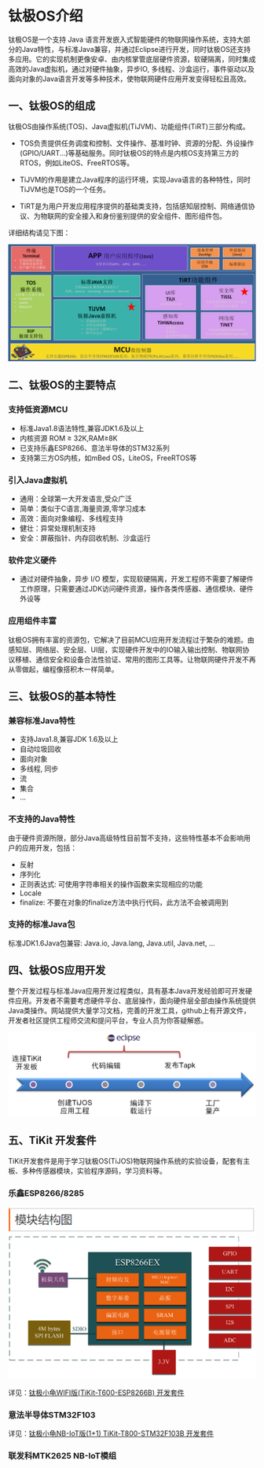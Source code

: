 # **钛极OS介绍**

钛极OS是一个支持 Java 语言开发嵌入式智能硬件的物联网操作系统，支持大部分的Java特性，与标准Java兼容，并通过Eclipse进行开发，同时钛极OS还支持多应用。它的实现机制更像安卓、由内核掌管底层硬件资源，软硬隔离，同时集成高效的Java虚拟机，通过对硬件抽象，异步IO, 多线程、沙盒运行，事件驱动以及面向对象的Java语言开发等多种技术，使物联网硬件应用开发变得轻松且高效。

## **一、钛极OS的组成**

钛极OS由操作系统(TOS)、Java虚拟机(TiJVM)、功能组件(TiRT)三部分构成。

- TOS负责提供任务调度和控制、文件操作、基准时钟、资源的分配、外设操作(GPIO/UART...)等基础服务。同时钛极OS的特点是内核OS支持第三方的RTOS，例如LiteOS、FreeRTOS等。

- TiJVM的作用是建立Java程序的运行环境，实现Java语言的各种特性，同时TiJVM也是TOS的一个任务。

- TiRT是为用户开发应用程序提供的基础类支持，包括感知层控制、网络通信协议、为物联网的安全接入和身份鉴别提供的安全组件、图形组件包。


详细结构请见下图：

![TiJOS](./img/TiJOS.jpg)


## **二、钛极OS的主要特点**

### 支持低资源MCU

- 标准Java1.8语法特性,兼容JDK1.6及以上
- 内核资源  ROM ≥ 32K,RAM≥8K 
- 已支持乐鑫ESP8266、意法半导体的STM32系列
- 支持第三方OS内核，如mBed OS，LiteOS，FreeRTOS等

### 引入Java虚拟机

- 通用：全球第一大开发语言,受众广泛
- 简单：类似于C语言,海量资源,零学习成本
- 高效：面向对象编程、多线程支持
- 健壮：异常处理机制支持
- 安全：屏蔽指针、内存回收机制、沙盒运行

### 软件定义硬件

- 通过对硬件抽象，异步 I/O 模型，实现软硬隔离，开发工程师不需要了解硬件工作原理，只需要通过JDK访问硬件资源，操作各类传感器、通信模块、硬件外设等

### 应用组件丰富

钛极OS拥有丰富的资源包，它解决了目前MCU应用开发流程过于繁杂的难题。由感知层、网络层、安全层、UI层，实现硬件开发中的IO输入输出控制、物联网协议移植、通信安全和设备合法性验证、常用的图形工具等。让物联网硬件开发不再从零做起，编程像搭积木一样简单。

## **三、钛极OS的基本特性**

### 兼容标准Java特性

- 支持Java1.8,兼容JDK 1.6及以上
- 自动垃圾回收
- 面向对象
- 多线程, 同步
- 流
- 集合
- …

### 不支持的Java特性

由于硬件资源所限，部分Java高级特性目前暂不支持，这些特性基本不会影响用户的应用开发，包括：

- 反射
- 序列化
- 正则表达式: 可使用字符串相关的操作函数来实现相应的功能
- Locale
- finalize: 不要在对象的finalize方法中执行代码，此方法不会被调用到

### 支持的标准Java包

标准JDK1.6Java包兼容: Java.io, Java.lang, Java.util, Java.net, …



## 四、钛极OS应用开发

整个开发过程与标准Java应用开发过程类似，具有基本Java开发经验即可开发硬件应用。开发者不需要考虑硬件平台、底层操作，面向硬件层全部由操作系统提供Java类操作。网站提供大量学习文档，完善的开发工具，github上有开源文件，开发者社区提供工程师交流和提问平台，专业人员为你答疑解惑。

![1523584920885](./img/DevProcess.png)

## 五、TiKit 开发套件

TiKit开发套件是用于学习钛极OS(TiJOS)物联网操作系统的实验设备，配套有主板、多种传感器模块，实验程序源码，学习资料等。

### 乐鑫ESP8266/8285


![ESP8266](./img/ESP8266EX.png)

详见：[钛极小龟WIFI版(TiKit-T600-ESP8266B) 开发套件](../tikit/tikit-t600-esp8266B/index.md)

### 意法半导体STM32F103

详见：[钛极小龟NB-IoT版(1+1) TiKit-T800-STM32F103B 开发套件](../tikit/tikit-t800-stm32f103B/index.md)

### 联发科MTK2625 NB-IoT模组


